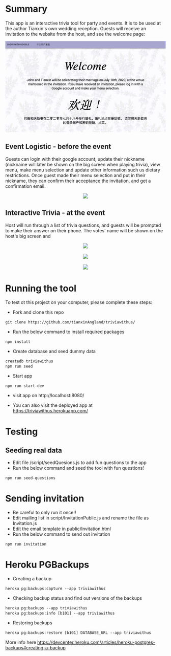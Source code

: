 # Summary

This app is an interactive trivia tool for party and events. It is to be used at the author Tianxin's own wedding reception. Guests will receive an invitation to the website from the host, and see the welcome page:

<p align="center">
  <img src="public/ReadmeWelcome.png"  title="hover text">
</p>

## Event Logistic - before the event

Guests can login with their google account, update their nickname (nickname will later be shown on the big screen when playing trivia), view menu, make menu selection and update other information such us dietary restrictions. Once guest made their menu selection and put in their nickname, they can confirm their acceptance the invitation, and get a confirmation email.

<p align="center">
  <img src="public/ReadmeGuestInfo.png  title="hover text">
</p>

## Interactive Trivia - at the event

Host will run through a list of trivia questions, and guests will be prompted to make their answer on their phone. The votes' name will be shown on the host's big screen and

<p align="center">
  <img src="public/ReadmeQuestion.png  title="hover text">
</p>
<p align="center">
  <img src="public/ReadmeVote.png  title="hover text">
</p>
<p align="center">
  <img src="public/ReadmeWinner.png  title="hover text">
</p>

# Running the tool

To test ot this project on your computer, please complete these steps:

- Fork and clone this repo

```
git clone https://github.com/tianxinAngland/triviawithus/
```

- Run the below command to install required packages

```
npm install
```

- Create database and seed dummy data

```
createdb triviawithus
npm run seed
```

- Start app

```
npm run start-dev
```

- visit app on http://localhost:8080/

- You can also visit the deployed app at https://triviawithus.herokuapp.com/

# Testing

## Seeding real data

- Edit file /script/seedQuesions.js to add fun questions to the app
- Run the below command and seed the tool with fun questions!

```
npm run seed-questions
```

# Sending invitation

- Be careful to only run it once!!
- Edit mailing list in script/InvitationPublic.js and rename the file as Invitation.js
- Edit the email template in public/Invitation.html
- Run the below command to send out invitation

```
npm run invitation
```

# Heroku PGBackups

- Creating a backup

```
heroku pg:backups:capture --app triviawithus
```

- Checking backup status and find out versions of the backups

```
heroku pg:backups --app triviawithus
heroku pg:backups:info [b101] --app triviawithus
```

- Restoring backups

```
heroku pg:backups:restore [b101] DATABASE_URL --app triviawithus
```

More info here https://devcenter.heroku.com/articles/heroku-postgres-backups#creating-a-backup
